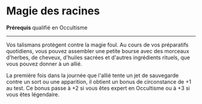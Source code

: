 # Magie des racines

<p><strong>Prérequis </strong>qualifié en Occultisme</p>
<hr>
<p>Vos talismans protègent contre la magie foul. Au cours de vos préparatifs quotidiens, vous pouvez assembler une petite bourse avec des morceaux d'herbes, de cheveux, d'huiles sacrées et d'autres ingrédients rituels, que vous pouvez donner à un allié.</p>
<p>La première fois dans la journée que l'allié tente un jet de sauvegarde contre un sort ou une apparition, il obtient un bonus de circonstance de +1 au test. Ce bonus passe à +2 si vous êtes expert en Occultisme ou à +3 si vous êtes légendaire.</p>